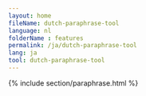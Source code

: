 ```yaml
---
layout: home
fileName: dutch-paraphrase-tool
language: nl
folderName : features
permalink: /ja/dutch-paraphrase-tool
lang: ja
tool: dutch-paraphrase-tool
---
```

{% include section/paraphrase.html %}